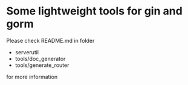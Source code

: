 # Some lightweight tools for gin and gorm

Please check README.md in folder

* serverutil
* tools/doc_generator
* tools/generate_router

for more information